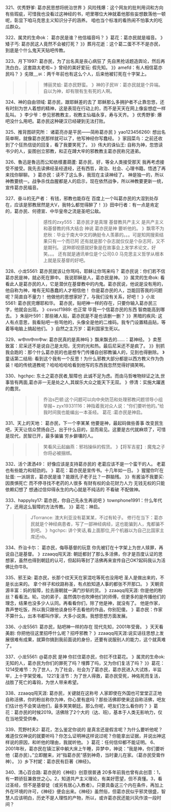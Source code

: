 321、优秀野爹:   葛亦民思想将统治世界
》风险残爆：这个网友的批判用词和方向有些瑕疵，可惜我也没看过这神经的书，吧里哪位大神就着他那些妄想数落他一顿呢，彰显下咱马克思主义知识分子的涵养。
咱也当个标准的看热闹不怕事大的吃瓜群众。

322、属灵的生命ok：  葛亦民是谁？他信福音吗？
》葛花：葛亦民就是福音。
》矮子丐: 葛亦民这人竟然不会被打死？
》》葬月花逝：这个葛二蛋不不不是亦民，到底是个什么鬼天天贴吧传教。

323、月下1997:   葛亦民，为了出名真是丧心病狂了
先自黑抢话题造舆论，然后再洗白白，这套路太老啦~
》曾经的美好爱玩: 假先知。
》》amefd：有人相信葛亦民吗？
》兂限﹏氺：两千年前也有这么个人，后来他被钉死在十字架上。
>>>博丽灵蛤: 葛亦民野蛮。
》神的子民W：葛亦民就是个异端。自以为神，却有限有生有死的人啊。

324、神的自由领域:   葛亦民，跟耶稣差的去了
耶稣那么多拥护者不止靠忽悠，还有时刻为世人着想的精神，这是表现在行动上的，而不是天天在网上像妄想症一样乱叫。
》李少爷：参见邪教教主，祝教主仙福永享，寿与天齐。
》优秀野爹: 爆吧没什么用吧。葛亦民这种硬汉已经硬到无法打败。

325、推背图研究所： 诸葛亮亦是平民——简称葛亦民
》yao123456260: 想出名简单啊，就像葛亦民那样就可以了，他写神经你写蠢经。
》家园菜鸟：之前还收到了个狂热信徒的回复，看了我要笑死了。
》》伟大的诛仙王: 自称为神，忽悠读书少的人，妄图创立邪教，和正在蹲大牢的邪教教主葛亦民称兄道弟。

326、魯迅是魯迅而公知依樣畫葫蘆:   葛亦民，好，等全人类接受那天
我再考虑接受不接受。我先去读佛经圣经道经，还有西哲，政治、社会、心理书籍。悟透了再来找你聊聊。
》葛亦民：读不了这么多，我现在主读神经了。
神是独一的，所以神教要统一。战争杀伐血腥都是人的启示，现在依然战争，所以神教要更新一统，宣传葛亦民福音。

327、奋斗的无产者：  有钱，邪教也能存在
百度上一个叫葛亦民的大湿到处存在，应该是邪教居然是大V，我特么都觉得醉了！
》》田中行者：有一点是肯定的，葛亦民、何德宣、中华皇帝之流是圣吧公敌。
>>>感性的zxy555：葛亦民才是真理 基督教共产主义 是共产主义和基督教的伟大结合 神说 葛亦民是神 要听他的。
》飘零不为悲秋：毕业于南大中文的确挺令人羡慕的。。。可是知网搜索结果只有一个而已阿
还有就是那个杂志就仅仅是个杂志阿，又不是期刊。
这种即视感就好象是在故事会上发学术论文，好笑。。。
还有就是通讯单位是个公司0.0
马克思主义哲学从根本上就是反基督的好吧。

328、小龙5561:   葛亦民就该让你骂吗，耶稣让你骂来吗？
葛亦民说：你们若不信葛亦民是神，就必死在罪中。
我说耶稣是人，葛亦民是神。
》》属灵的生命ok: 看看此人是葛亦民的人，它是潜伏在基督教中的内鬼。葛亦民说，他说是没有用的，他自称为神，唯有无知愚蠢的人才相信他！
你是葛亦民的人，岂能回答我的问题呢？简直自不量力！
他做他的思想家好了，与我们没有关系，好吧！
》小龙5561: 葛亦民完爆耶和华。
葛亦民，贴吧神一样的存在，只要你输入葛亦民三字，他就会出现。
》csvscf1989: 也正常 毕竟一个信葛亦民的东西 智商能高到哪去。
》朱丽叶591：那些裱人贴，葛亦民是不是也该删一删？
》》黑暗的疾风: 这人有点意思，我看贴吧一些骂他的，头像全是他的二维码。我专门设置精品贴，等着等电脑上搞起他们。
》自然之主万岁：葛利国家生死以。

329、w中m中m中w:   葛亦民真的是真神吗
》飘来飘去的……：葛神经。
》卖葱致富：尼采还不是说自己是太阳，无穷的光和热。最后尼采还不是疯了。
》》别抓我会跑的：那个什么葛亦民的也是想专门传播自创邪教骗人的，见到也得删除。
》童话第二结局: 看到这个我有一个反思！为什么邪教大部分都是以西方教义作为伪装！咱的传统道教呢？哈哈哈哈哈看到他写的东西我忽然觉得好搞笑啊。

330、hgchpc:   东土之葛亦民者,智障也
此诚不足为虑。而由马哲唯物辩证之法,世事皆有两面,葛亦非一无是处之人,其娱乐大众之能天下无双。
》停清：实施大躍進的蠢货。
>>>乔治s巴顿:这个问题可以向中央防范和处理邪教问题领导小组举报~
>>zyx19331116：神指着我对众人说：“你们要听他的。”给我时间我也能编出一本圣经。
>葛花 :葛亦民是神启。

331、天上的天地：  葛亦民，下一个李某某
他要是神，最起码做些善事 改变民生吧，天天让信众赞扬自己，出于什么目的，显而易见。这要是古代就麻烦了，可惜是现代，民智已开，最多骗骗 穷乡僻壤的人。
>>>笑看风云起幽燕：邪裆操纵的假货。
》【将军吉星】: 魔鬼之子你将必被捆绑。

332、活个潇洒49：  好像应该是支持葛亦民的
老葛应该不是一个蛮干的人。
老葛也有些能力和韧劲的。
》葛花：葛亦民是宣传书。十几年如一日。
》猩猩你吖在扯蛋: 一派胡言，葛亦民是谁？能跟孔子老子比？一群脑残。
》》有酱油不我要买: 因畏惧死亡 而不停寻找不老药的人很多 有财有权的会花财力人力 无钱无权的只能依赖幻想了 想通过信仰得永生的内心就是不纯洁的 不看破 不配做神。

333、happylsy17:   葛亦民，你自己先永生再说吧
》townphone1991：什么年代了，还用这么智障的方法传教。
》》葛花：神启。
>>JTorrance: 澳大利亚没有葛某某，不过有轮子。
>修行在当下：葛亦民就是个神经病患者，写了一部神经病经，这也能骗到人，鬼都骗不到吧。
》hgchpc: 讲个笑话,看上面那位,开个机器以为自己比国家主席还nb。

334、乔治卡尓：  葛亦民，侮辱基督的玩意
你先被钉在十字架上为世人赎罪，再说自己是基督。
》zzaaqq闯天涯: 朝廷都封了那么多活佛，你才是百度认证的思想家，虽然也得到朝廷的认可，但起码等封了活佛再来宣传自己OK?起码我认为活佛比你牛B。

335、邪王染:   葛亦民，长那个纹天天在家混吃等死也没用吧
圣人是做出来的，不是长出来的。
拿个样子和纹路称圣，有点脸知道人事的都张不开那口。
》天朝资源丰富：妈的智障，拉去唐朝就一满门抄斩的货。
》zzaaqq闯天涯: 你是他的粉丝？看看法。轮。功的弟子，虽然偶尔也吹捧他们的师傅，但更多的是传播他们的理念，结果也没多少人认同。再看看你们，除了他是神，就没有了。
他是作家，靠声誉吃饭，所以我只跟他谈身份不去看他的作品，你别犯傻。
》葛亦民：作家不算什么，出本书都叫作家，大多小说类。我想思想方面发展。

336、小龙5561:   葛亦民，贴吧神一样的存在
现代先知，2001年受膏。
》天天看美剧: 你把他往这里招呼什么呢？招呼邪教？
》zzaaqq闯天涯:说实话往思想上发展很难有成果，就算你搞到我前面说的身份，还要有说服别人的能力，这个就真难了。

337、小龙5561:  @葛亦民 是神
你拦住葛亦民，你拦不住葛花。
》属灵的生命ok: 无知的人，葛亦民为你们的罪死了吗？埋葬了吗，又为你们复活了吗？
》》葛花：1214受难节：为了世人，为了社会，社会为了葛亦民，葛亦民进入大试炼，半监牢，上十字架受难。
  1221复活节：为了世人得救，葛亦民受死，神佑死而复活，战胜了死亡的毒钩，为世人带来希望。

338、zzaaqq闯天涯:   葛亦民，关键就在这称号
人家即使在外国也可堂堂正正地自称活佛，你的粉丝称你为神，你心里有底吗？那些活佛即使来这自称活佛，吧友们估计也不会笑话他们，最多笑笑朝廷。那么你呢，吧友们怎么看你的？
》葛花：葛亦民的时候2019。活佛除了2个大的（达、班)，基本于人类无影响力，仅在当地受受供奉。

339、荒野村夫2:   葛花，怎么鉴定你说的
是真言还是假言呢？为什么要听他呢？难道仅仅神说的就要听吗？你怎么证明神这样说过呢？你能拿出证据，并说出神这样说的原因，和听他的理由，我就听他。
》葛花：任何信仰都不能证明。
6、2001年秋，葛亦民在镇江家中躺大床上午睡，异梦中，神说：“我是神，你们要听他（葛亦民）。”立即醒来，对“指葛亦民”感到神奇，当时妻儿在家。（葛亦民受膏作神）。
》》乡下村妮：葛亦民有巨著《神经》。

340、清心百合路:  葛亦民的《神经》创意很普通
20多年前我也曾有此创意：1，有一颗骄狂兼救世之心。2，知道共产主义理论，有美好愿望，但不真懂。3，看过圣经，但不是基督徒（或另有居心入教者）。只要具备这三个内在条件，再加上外在环境的许可，《神经》便会出来。《神经》虽然俗，但葛亦民似乎邪灵很盛，智慧人应该明白，历史不是人理性的产物，所以，或许葛亦民还能兴风作浪一段时间？